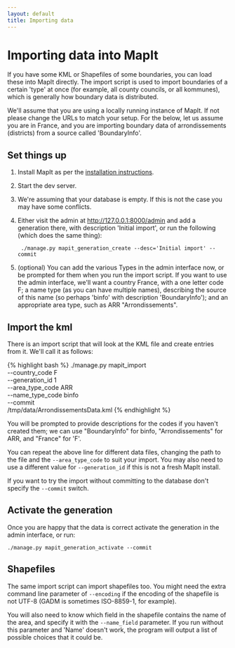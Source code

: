 ```yaml
---
layout: default
title: Importing data
---
```


Importing data into MapIt
=========================

If you have some KML or Shapefiles of some boundaries, you can load these into
MapIt directly. The import script is used to import boundaries of a certain
'type' at once (for example, all county councils, or all kommunes), which is
generally how boundary data is distributed.

We'll assume that you are using a locally running instance of MapIt. If not
please change the URLs to match your setup. For the below, let us assume you
are in France, and you are importing boundary data of arrondissements
(districts) from a source called 'BoundaryInfo'.

Set things up
-------------

1. Install MapIt as per the [installation instructions](../install/).
2. Start the dev server.
3. We're assuming that your database is empty. If this is not the case you may 
   have some conflicts.
4. Either visit the admin at http://127.0.0.1:8000/admin and add a generation
   there, with description 'Initial import', or run the following (which does
   the same thing):

        ./manage.py mapit_generation_create --desc='Initial import' --commit

5. (optional) You can add the various Types in the admin interface now, or be
   prompted for them when you run the import script. If you want to use the
   admin interface, we'll want a country France, with a one letter code F; a
   name type (as you can have multiple names), describing the source of this name
   (so perhaps 'binfo' with description 'BoundaryInfo'); and an appropriate area
   type, such as ARR "Arrondissements".

Import the kml
--------------

There is an import script that will look at the KML file and create entries from
it. We'll call it as follows:

{% highlight bash %}
./manage.py mapit_import     \
    --country_code    F      \
    --generation_id   1      \
    --area_type_code  ARR    \
    --name_type_code  binfo  \
    --commit                 \
    /tmp/data/ArrondissementsData.kml
{% endhighlight %}

You will be prompted to provide descriptions for the codes if you haven't
created them; we can use "BoundaryInfo" for binfo, "Arrondissements" for ARR,
and "France" for 'F'.

You can repeat the above line for different data files, changing the path to
the file and the `--area_type_code` to suit your import. You may also need to
use a different value for `--generation_id` if this is not a fresh MapIt
install.

If you want to try the import without committing to the database don't specify
the `--commit` switch.

Activate the generation
-----------------------

Once you are happy that the data is correct activate the generation in the
admin interface, or run:

    ./manage.py mapit_generation_activate --commit


Shapefiles
----------

The same import script can import shapefiles too. You might need the extra
command line parameter of `--encoding` if the encoding of the shapefile is not
UTF-8 (GADM is sometimes ISO-8859-1, for example).

You will also need to know which field in the shapefile contains the name of
the area, and specify it with the `--name_field` parameter. If you run without
this parameter and 'Name' doesn't work, the program will output a list of
possible choices that it could be.

